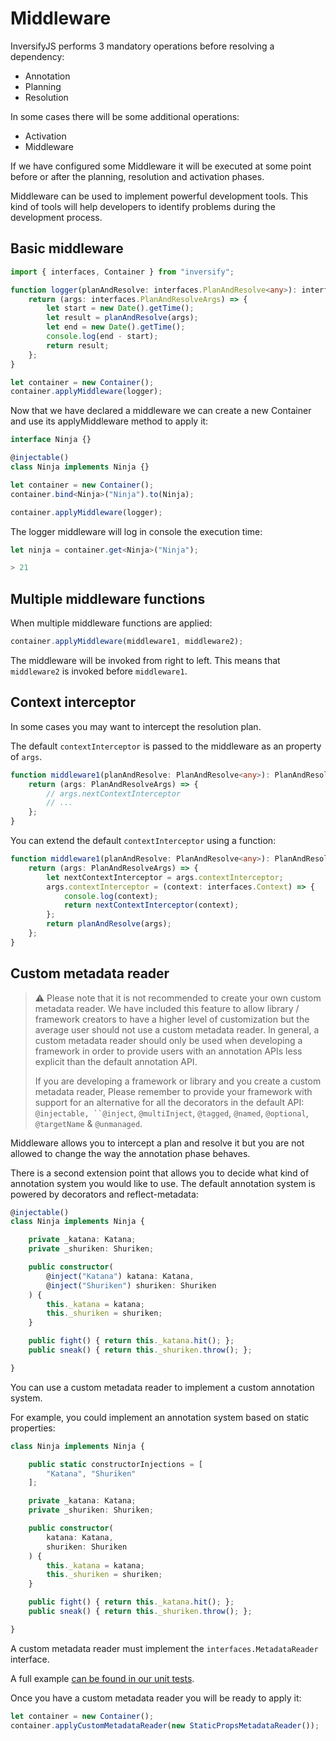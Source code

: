 # Middleware
InversifyJS performs 3 mandatory operations before resolving a dependency:

- Annotation
- Planning
- Resolution

In some cases there will be some additional operations:

- Activation
- Middleware

If we have configured some Middleware it will be executed at some point before or after the planning, 
resolution and activation phases.

Middleware can be used to implement powerful development tools. This kind of tools will help developers 
to identify problems during the development process.

## Basic middleware

```ts
import { interfaces, Container } from "inversify";

function logger(planAndResolve: interfaces.PlanAndResolve<any>): interfaces.PlanAndResolve<any> {
    return (args: interfaces.PlanAndResolveArgs) => {
        let start = new Date().getTime();
        let result = planAndResolve(args);
        let end = new Date().getTime();
        console.log(end - start);
        return result;
    };
}

let container = new Container();
container.applyMiddleware(logger);
```

Now that we have declared a middleware we can create a new Container and use its applyMiddleware 
method to apply it:

```ts
interface Ninja {}

@injectable()
class Ninja implements Ninja {}

let container = new Container();
container.bind<Ninja>("Ninja").to(Ninja);

container.applyMiddleware(logger);
```

The logger middleware will log in console the execution time:

```ts
let ninja = container.get<Ninja>("Ninja");

> 21
```

## Multiple middleware functions

When multiple middleware functions are applied:

```ts
container.applyMiddleware(middleware1, middleware2);
```

The middleware will be invoked from right to left. 
This means that `middleware2` is invoked before `middleware1`.

## Context interceptor

In some cases you may want to intercept the resolution plan. 

The default `contextInterceptor` is passed to the middleware as an property of `args`.

```ts
function middleware1(planAndResolve: PlanAndResolve<any>): PlanAndResolve<any> {
    return (args: PlanAndResolveArgs) => {
        // args.nextContextInterceptor
        // ...
    };
}
```

You can extend the default `contextInterceptor` using a function:

```ts
function middleware1(planAndResolve: PlanAndResolve<any>): PlanAndResolve<any> {
    return (args: PlanAndResolveArgs) => {
        let nextContextInterceptor = args.contextInterceptor;
        args.contextInterceptor = (context: interfaces.Context) => {
            console.log(context);
            return nextContextInterceptor(context);
        };
        return planAndResolve(args);
    };
}
```

## Custom metadata reader

> :warning: Please note that it is not recommended to create your own custom
> metadata reader. We have included this feature to allow library / framework creators
> to have a higher level of customization but the average user should not use a custom
> metadata reader. In general, a custom metadata reader should only be used when
> developing a framework in order to provide users with an annotation APIs
> less explicit than the default annotation API.
>
> If you are developing a framework or library and you create a custom metadata reader,
> Please remember to provide your framework with support for an alternative for all the
> decorators in the default API: `@injectable, ``@inject`, `@multiInject`, `@tagged`,
> `@named`, `@optional`, `@targetName` & `@unmanaged`.

Middleware allows you to intercept a plan and resolve it but you are not allowed to change the way the annotation phase behaves.

There is a second extension point that allows you to decide what kind of annotation
system you would like to use. The default annotation system is powered by decorators and
reflect-metadata:

```ts
@injectable()
class Ninja implements Ninja {

    private _katana: Katana;
    private _shuriken: Shuriken;

    public constructor(
        @inject("Katana") katana: Katana,
        @inject("Shuriken") shuriken: Shuriken
    ) {
        this._katana = katana;
        this._shuriken = shuriken;
    }

    public fight() { return this._katana.hit(); };
    public sneak() { return this._shuriken.throw(); };

}
```

You can use a custom metadata reader to implement a custom annotation system.

For example, you could implement an annotation system based on static properties:

```ts
class Ninja implements Ninja {

    public static constructorInjections = [
        "Katana", "Shuriken"
    ];

    private _katana: Katana;
    private _shuriken: Shuriken;

    public constructor(
        katana: Katana,
        shuriken: Shuriken
    ) {
        this._katana = katana;
        this._shuriken = shuriken;
    }

    public fight() { return this._katana.hit(); };
    public sneak() { return this._shuriken.throw(); };

}
```

A custom metadata reader must implement the `interfaces.MetadataReader` interface.

A full example [can be found in our unit tests](https://github.com/inversify/InversifyJS/blob/master/test/features/metadata_reader.test.ts).

Once you have a custom metadata reader you will be ready to apply it:

```ts
let container = new Container();
container.applyCustomMetadataReader(new StaticPropsMetadataReader());
```

